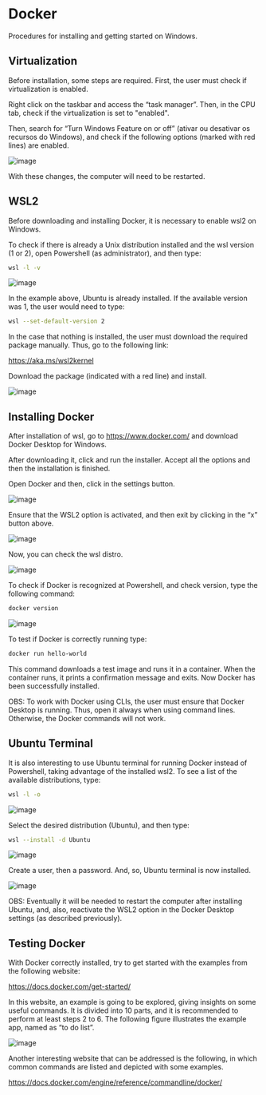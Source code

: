 # Docker 
Procedures for installing and getting started on Windows.

## Virtualization

Before installation, some steps are required. First, the user must check if virtualization is enabled.

Right click on the taskbar and access the “task manager”. Then, in the CPU tab, check if the virtualization is set to "enabled". 

Then, search for “Turn Windows Feature on or off” (ativar ou desativar os recursos do Windows), and check if the following options (marked with red lines) are enabled. 

![image](https://user-images.githubusercontent.com/125278160/230932820-e5edd654-c444-4dcc-bdce-fb1aceac6a02.png)

With these changes, the computer will need to be restarted. 

## WSL2

Before downloading and installing Docker, it is necessary to enable wsl2 on Windows. 

To check if there is already a Unix distribution installed and the wsl version (1 or 2), open Powershell (as administrator), and then type:

```bash
wsl -l -v
```

![image](https://user-images.githubusercontent.com/125278160/230934507-218f576b-98a4-43fd-998a-472645fbf9db.png)

In the example above, Ubuntu is already installed. If the available version was 1, the user would need to type:

```bash
wsl --set-default-version 2
```

In the case that nothing is installed, the user must download the required package manually. Thus, go to the following link:

https://aka.ms/wsl2kernel

Download the package (indicated with a red line) and install.

![image](https://user-images.githubusercontent.com/125278160/230935073-1b32f52f-91cd-446d-8610-4e2c2e8f75e8.png)

## Installing Docker

After installation of wsl, go to https://www.docker.com/ and download Docker Desktop for Windows.

After downloading it, click and run the installer. Accept all the options and then the installation is finished. 

Open Docker and then, click in the settings button. 

![image](https://user-images.githubusercontent.com/125278160/230936125-e501ef66-eb73-4b02-b184-dd077687f496.png)

Ensure that the WSL2 option is activated, and then exit by clicking in the “x” button above.

![image](https://user-images.githubusercontent.com/125278160/230936258-85507bf3-0b33-48e0-9c80-672c2b132631.png)

Now, you can check the wsl distro.

![image](https://user-images.githubusercontent.com/125278160/230936349-3c5901f1-66b1-4210-bdb7-00fe19c4552e.png)

To check if Docker is recognized at Powershell, and check version, type the following command:

```bash
docker version
```

![image](https://user-images.githubusercontent.com/125278160/230936588-896485b3-548f-4b2b-b09f-eb3f1d97b372.png)

To test if Docker is correctly running type:

```bash
docker run hello-world
```

This command downloads a test image and runs it in a container. When the container runs, it prints a confirmation message and exits. Now Docker has been successfully installed. 

OBS: To work with Docker using CLIs, the user must ensure that Docker Desktop is running. Thus, open it always when using command lines. Otherwise, the Docker commands will not work.

## Ubuntu Terminal

It is also interesting to use Ubuntu terminal for running Docker instead of Powershell, taking advantage of the installed wsl2. To see a list of the available distributions, type:

```bash
wsl -l -o
```

![image](https://user-images.githubusercontent.com/125278160/230939383-ebdbb0da-35c8-46cf-a7d8-e0e036a4e4d6.png)

Select the desired distribution (Ubuntu), and then type:

```bash
wsl --install -d Ubuntu
```

![image](https://user-images.githubusercontent.com/125278160/230939538-45ca255b-7159-4213-be49-d0ded193d0aa.png)

Create a user, then a password. And, so, Ubuntu terminal is now installed. 

![image](https://user-images.githubusercontent.com/125278160/230939601-0cdf462a-7d85-40c2-ac10-7a2630293586.png)

OBS: Eventually it will be needed to restart the computer after installing Ubuntu, and, also, reactivate the WSL2 option in the Docker Desktop settings (as described previously).

## Testing Docker

With Docker correctly installed, try to get started with the examples from the following website:

https://docs.docker.com/get-started/

In this website, an example is going to be explored, giving insights on some useful commands. It is divided into 10 parts, and it is recommended to perform at least steps 2 to 6. The following figure illustrates the example app, named as “to do list”.

![image](https://user-images.githubusercontent.com/125278160/230939803-5913150e-ff44-4a34-9839-06148746857e.png)

Another interesting website that can be addressed is the following, in which common commands are listed and depicted with some examples. 

https://docs.docker.com/engine/reference/commandline/docker/
